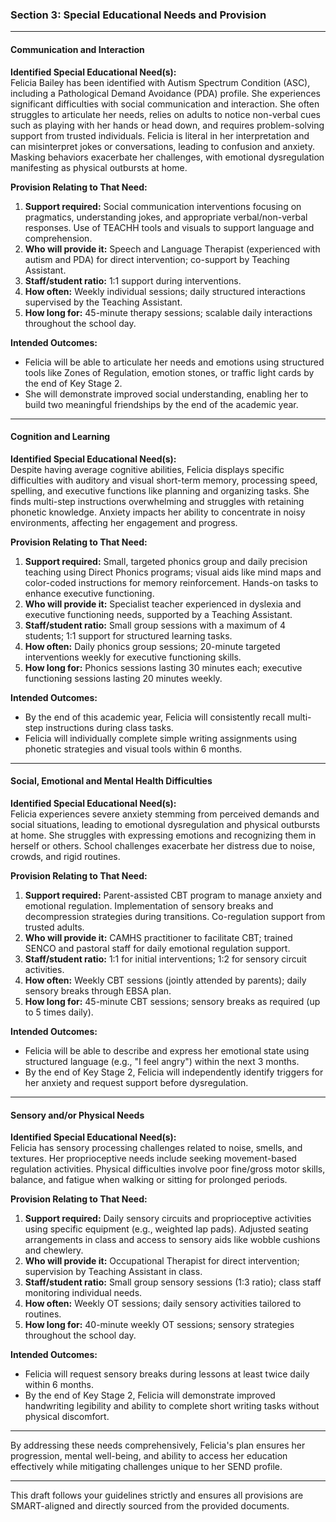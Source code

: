 ### Section 3: Special Educational Needs and Provision

---

#### **Communication and Interaction**

**Identified Special Educational Need(s):**  
Felicia Bailey has been identified with Autism Spectrum Condition (ASC), including a Pathological Demand Avoidance (PDA) profile. She experiences significant difficulties with social communication and interaction. She often struggles to articulate her needs, relies on adults to notice non-verbal cues such as playing with her hands or head down, and requires problem-solving support from trusted individuals. Felicia is literal in her interpretation and can misinterpret jokes or conversations, leading to confusion and anxiety. Masking behaviors exacerbate her challenges, with emotional dysregulation manifesting as physical outbursts at home.

**Provision Relating to That Need:**  
1. **Support required:** Social communication interventions focusing on pragmatics, understanding jokes, and appropriate verbal/non-verbal responses. Use of TEACHH tools and visuals to support language and comprehension.  
2. **Who will provide it:** Speech and Language Therapist (experienced with autism and PDA) for direct intervention; co-support by Teaching Assistant.  
3. **Staff/student ratio:** 1:1 support during interventions.  
4. **How often:** Weekly individual sessions; daily structured interactions supervised by the Teaching Assistant.  
5. **How long for:** 45-minute therapy sessions; scalable daily interactions throughout the school day.  

**Intended Outcomes:**  
- Felicia will be able to articulate her needs and emotions using structured tools like Zones of Regulation, emotion stones, or traffic light cards by the end of Key Stage 2.  
- She will demonstrate improved social understanding, enabling her to build two meaningful friendships by the end of the academic year.

---

#### **Cognition and Learning**

**Identified Special Educational Need(s):**  
Despite having average cognitive abilities, Felicia displays specific difficulties with auditory and visual short-term memory, processing speed, spelling, and executive functions like planning and organizing tasks. She finds multi-step instructions overwhelming and struggles with retaining phonetic knowledge. Anxiety impacts her ability to concentrate in noisy environments, affecting her engagement and progress.

**Provision Relating to That Need:**  
1. **Support required:** Small, targeted phonics group and daily precision teaching using Direct Phonics programs; visual aids like mind maps and color-coded instructions for memory reinforcement. Hands-on tasks to enhance executive functioning.  
2. **Who will provide it:** Specialist teacher experienced in dyslexia and executive functioning needs, supported by a Teaching Assistant.  
3. **Staff/student ratio:** Small group sessions with a maximum of 4 students; 1:1 support for structured learning tasks.  
4. **How often:** Daily phonics group sessions; 20-minute targeted interventions weekly for executive functioning skills.  
5. **How long for:** Phonics sessions lasting 30 minutes each; executive functioning sessions lasting 20 minutes weekly.  

**Intended Outcomes:**  
- By the end of this academic year, Felicia will consistently recall multi-step instructions during class tasks.  
- Felicia will individually complete simple writing assignments using phonetic strategies and visual tools within 6 months.

---

#### **Social, Emotional and Mental Health Difficulties**

**Identified Special Educational Need(s):**  
Felicia experiences severe anxiety stemming from perceived demands and social situations, leading to emotional dysregulation and physical outbursts at home. She struggles with expressing emotions and recognizing them in herself or others. School challenges exacerbate her distress due to noise, crowds, and rigid routines.

**Provision Relating to That Need:**  
1. **Support required:** Parent-assisted CBT program to manage anxiety and emotional regulation. Implementation of sensory breaks and decompression strategies during transitions. Co-regulation support from trusted adults.  
2. **Who will provide it:** CAMHS practitioner to facilitate CBT; trained SENCO and pastoral staff for daily emotional regulation support.  
3. **Staff/student ratio:** 1:1 for initial interventions; 1:2 for sensory circuit activities.  
4. **How often:** Weekly CBT sessions (jointly attended by parents); daily sensory breaks through EBSA plan.  
5. **How long for:** 45-minute CBT sessions; sensory breaks as required (up to 5 times daily).  

**Intended Outcomes:**  
- Felicia will be able to describe and express her emotional state using structured language (e.g., "I feel angry") within the next 3 months.  
- By the end of Key Stage 2, Felicia will independently identify triggers for her anxiety and request support before dysregulation.

---

#### **Sensory and/or Physical Needs**

**Identified Special Educational Need(s):**  
Felicia has sensory processing challenges related to noise, smells, and textures. Her proprioceptive needs include seeking movement-based regulation activities. Physical difficulties involve poor fine/gross motor skills, balance, and fatigue when walking or sitting for prolonged periods.

**Provision Relating to That Need:**  
1. **Support required:** Daily sensory circuits and proprioceptive activities using specific equipment (e.g., weighted lap pads). Adjusted seating arrangements in class and access to sensory aids like wobble cushions and chewlery.  
2. **Who will provide it:** Occupational Therapist for direct intervention; supervision by Teaching Assistant in class.  
3. **Staff/student ratio:** Small group sensory sessions (1:3 ratio); class staff monitoring individual needs.  
4. **How often:** Weekly OT sessions; daily sensory activities tailored to routines.  
5. **How long for:** 40-minute weekly OT sessions; sensory strategies throughout the school day.  

**Intended Outcomes:**  
- Felicia will request sensory breaks during lessons at least twice daily within 6 months.  
- By the end of Key Stage 2, Felicia will demonstrate improved handwriting legibility and ability to complete short writing tasks without physical discomfort.

---

By addressing these needs comprehensively, Felicia's plan ensures her progression, mental well-being, and ability to access her education effectively while mitigating challenges unique to her SEND profile.  

--- 

This draft follows your guidelines strictly and ensures all provisions are SMART-aligned and directly sourced from the provided documents.